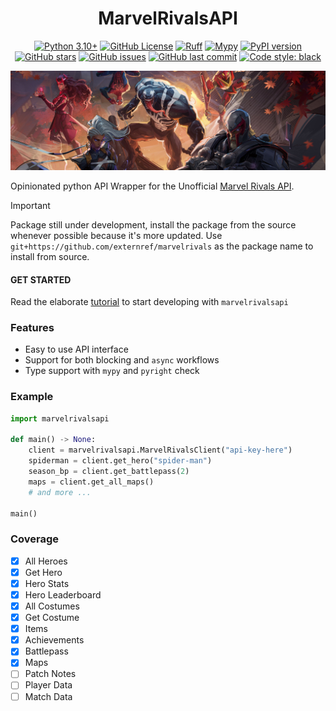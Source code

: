 <div align="center">
    
# MarvelRivalsAPI

[![Python 3.10+](https://img.shields.io/badge/python-3.10+-blue.svg)](https://www.python.org/downloads/)
[![GitHub License](https://img.shields.io/github/license/externref/marvelrivalsapi)](https://github.com/externref/marvelrivalsapi/blob/main/LICENSE)
[![Ruff](https://img.shields.io/endpoint?url=https://raw.githubusercontent.com/astral-sh/ruff/main/assets/badge/v2.json)](https://github.com/astral-sh/ruff)
[![Mypy](https://img.shields.io/badge/mypy-typed-blue)](https://mypy.readthedocs.io/en/stable/)
[![PyPI version](https://badge.fury.io/py/marvelrivalsapi.svg)](https://badge.fury.io/py/marvelrivalsapi)
[![GitHub stars](https://img.shields.io/github/stars/externref/marvelrivalsapi)](https://github.com/externref/marvelrivalsapi/stargazers)
[![GitHub issues](https://img.shields.io/github/issues/externref/marvelrivalsapi)](https://github.com/externref/marvelrivalsapi/issues)
[![GitHub last commit](https://img.shields.io/github/last-commit/externref/marvelrivalsapi)](https://github.com/externref/marvelrivalsapi/commits/main)
[![Code style: black](https://img.shields.io/badge/code%20style-black-000000.svg)](https://github.com/psf/black)

![Banner Image](https://github.com/externref/marvelrivalsapi/blob/main/docs/assets/banner.jpeg?raw=true)

</div>

Opinionated python API Wrapper for the Unofficial [Marvel Rivals API](https://marvelrivalsapi.com).

> [!IMPORTANT]  
> Package still under development, install the package from the source whenever possible because it's more updated. 
Use `git+https://github.com/externref/marvelrivals` as the package name to install from source.

#### GET STARTED
Read the elaborate [tutorial](https://externref.github.io/marvelrivalsapi/tutorial/) to start developing with `marvelrivalsapi`

### Features
 
* Easy to use API interface
* Support for both blocking and `async` workflows
* Type support with `mypy` and `pyright` check

### Example

```python
import marvelrivalsapi

def main() -> None:
    client = marvelrivalsapi.MarvelRivalsClient("api-key-here")
    spiderman = client.get_hero("spider-man")
    season_bp = client.get_battlepass(2)
    maps = client.get_all_maps()
    # and more ...

main()
```

### Coverage
- [x] All Heroes
- [x] Get Hero
- [x] Hero Stats
- [x] Hero Leaderboard
- [x] All Costumes
- [x] Get Costume
- [x] Items
- [x] Achievements
- [x] Battlepass
- [x] Maps
- [ ] Patch Notes
- [ ] Player Data
- [ ] Match Data
